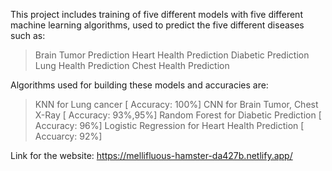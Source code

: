This project includes training of five different models with five different machine learning algorithms, used to predict the five different diseases such as:
> Brain Tumor Prediction
> Heart Health Prediction
> Diabetic Prediction
> Lung Health Prediction
> Chest Health Prediction

Algorithms used for building these models and accuracies are:
> KNN for Lung cancer [ Accuracy: 100%]
> CNN for Brain Tumor, Chest X-Ray [ Accuracy: 93%,95%]
> Random Forest for Diabetic Prediction [ Accuracy: 96%]
> Logistic Regression for Heart Health Prediction [ Accuarcy: 92%]

Link for the website: https://mellifluous-hamster-da427b.netlify.app/
